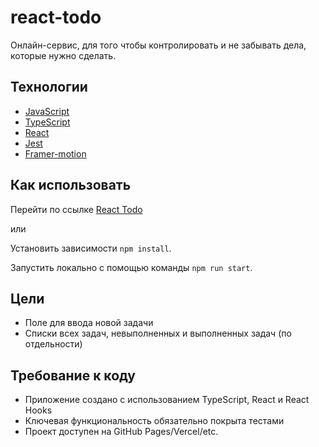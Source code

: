 # react-todo
Онлайн-сервис, для того чтобы контролировать и не забывать дела, которые нужно сделать.

## Технологии
- [JavaScript](https://www.javascript.com/)
- [TypeScript](https://www.typescriptlang.org/)
- [React](https://react.dev/)
- [Jest](https://jestjs.io/)
- [Framer-motion](https://www.framer.com/motion/)

## Как использовать
Перейти по ссылке [React Todo](https://todotestproject.netlify.app/)

или

Установить зависимости `npm install`.

Запустить локально с помощью команды `npm run start`.

## Цели

- Поле для ввода новой задачи
- Списки всех задач, невыполненных и выполненных задач (по отдельности)

## Требование к коду

- Приложение создано с использованием TypeScript, React и React Hooks
- Ключевая функциональность обязательно покрыта тестами
- Проект доступен на GitHub Pages/Vercel/etc.

